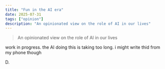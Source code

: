 ```yaml
---
title: "Fun in the AI era"
date: 2025-07-31
tags: ["opinion"]
description: "An opinionated view on the role of AI in our lives"
---
```

> An opinionated view on the role of AI in our lives

work in progress. the AI doing this is taking too long. i might write thid from my phone though 


D.
